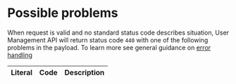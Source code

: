    
Possible problems
=================

When request is valid and no standard status code describes situation, User Management API will return status code `440` with one of the following problems in the payload. 
To learn more see general guidance on [error handling]()

Literal | Code | Description
-------:| ----:| -----------:
